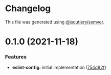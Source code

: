 # Changelog

This file was generated using [@jscutlery/semver](https://github.com/jscutlery/semver).

# 0.1.0 (2021-11-18)


### Features

* **eslint-config:** initial implementation ([754d82f](https://github.com/robinpellegrims/pellegrims/commit/754d82fd6e9bf140cd1ecd7fd6bbcf5f38fa5520))
